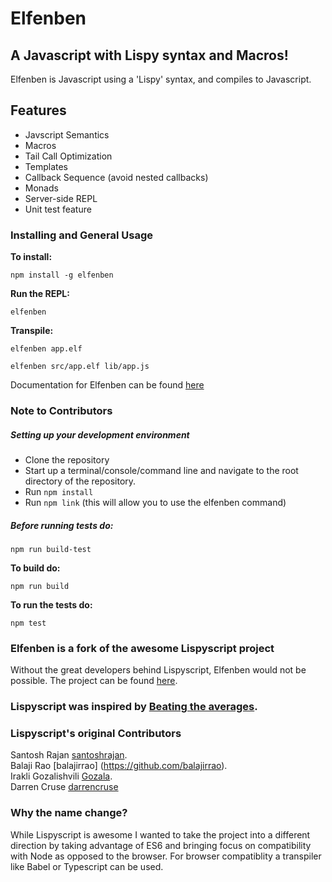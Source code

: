 # Elfenben

## A Javascript with Lispy syntax and Macros!
Elfenben is Javascript using a 'Lispy' syntax, and compiles to Javascript.

## Features
* Javscript Semantics
* Macros
* Tail Call Optimization
* Templates
* Callback Sequence (avoid nested callbacks)
* Monads
* Server-side REPL
* Unit test feature

### Installing and General Usage

**To install:** 

  `npm install -g elfenben`

**Run the REPL:**

  `elfenben`

**Transpile:**

  `elfenben app.elf`

  `elfenben src/app.elf lib/app.js`
  
Documentation for Elfenben can be found [here](https://nappa9693.gitbooks.io/elfenben-docs/content/)


### Note to Contributors

##### Setting up your development environment
* Clone the repository
* Start up a terminal/console/command line and navigate to the root directory of the repository.
* Run `npm install`
* Run `npm link` (this will allow you to use the elfenben command)

##### Before running tests do:

`npm run build-test`
  
**To build do:**

`npm run build`

**To run the tests do:**

`npm test`

### Elfenben is a fork of the awesome Lispyscript project
Without the great developers behind Lispyscript, Elfenben would not be possible.
The project can be found [here](https://github.com/santoshrajan/lispyscript).

### Lispyscript was inspired by [Beating the averages](http://www.paulgraham.com/avg.html).

### Lispyscript's original Contributors

Santosh Rajan [santoshrajan](https://github.com/santoshrajan).   
Balaji Rao [balajirrao] (https://github.com/balajirrao).   
Irakli Gozalishvili [Gozala](https://github.com/Gozala).  
Darren Cruse [darrencruse](https://github.com/darrencruse)

### Why the name change?
While Lispyscript is awesome I wanted to take the project into a different direction by
taking advantage of ES6 and bringing focus on compatibility with Node as opposed to 
the browser. For browser compatiblity a transpiler like Babel or Typescript can be used.